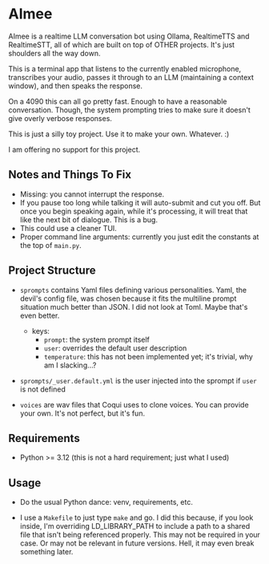 # AImee

AImee is a realtime LLM conversation bot using Ollama, RealtimeTTS and RealtimeSTT, all of which are built on top of OTHER projects. It's just shoulders all the way down.

This is a terminal app that listens to the currently enabled microphone, transcribes your audio, passes it through to an LLM (maintaining a context window), and then speaks the response.

On a 4090 this can all go pretty fast. Enough to have a reasonable conversation. Though, the system prompting tries to make sure it doesn't give overly verbose responses.

This is just a silly toy project. Use it to make your own. Whatever. :)

I am offering no support for this project.

## Notes and Things To Fix

- Missing: you cannot interrupt the response.
- If you pause too long while talking it will auto-submit and cut you off. But once you begin speaking again, while it's processing, it will treat that like the next bit of dialogue. This is a bug.
- This could use a cleaner TUI.
- Proper command line arguments: currently you just edit the constants at the top of `main.py`.

## Project Structure

- `sprompts` contains Yaml files defining various personalities. Yaml, the devil's config file, was chosen because it fits the multiline prompt situation much better than JSON. I did not look at Toml. Maybe that's even better.

  - keys:
    - `prompt`: the system prompt itself
    - `user`: overrides the default user description
    - `temperature`: this has not been implemented yet; it's trivial, why am I slacking...?

- `sprompts/_user.default.yml` is the user injected into the sprompt if `user` is not defined

- `voices` are wav files that Coqui uses to clone voices. You can provide your own. It's not perfect, but it's fun.

## Requirements

- Python >= 3.12 (this is not a hard requirement; just what I used)

## Usage

- Do the usual Python dance: venv, requirements, etc.

- I use a `Makefile` to just type `make` and go. I did this because, if you look inside, I'm overriding LD_LIBRARY_PATH to include a path to a shared file that isn't being referenced properly. This may not be required in your case. Or may not be relevant in future versions. Hell, it may even break something later.
